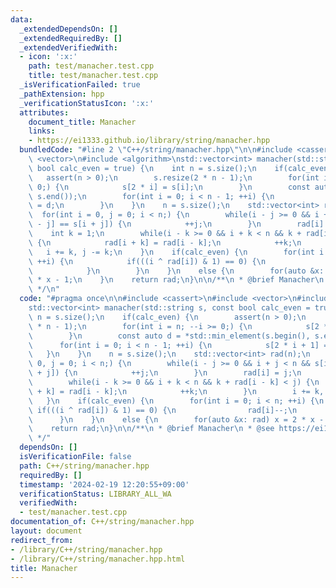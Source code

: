 ```yaml
---
data:
  _extendedDependsOn: []
  _extendedRequiredBy: []
  _extendedVerifiedWith:
  - icon: ':x:'
    path: test/manacher.test.cpp
    title: test/manacher.test.cpp
  _isVerificationFailed: true
  _pathExtension: hpp
  _verificationStatusIcon: ':x:'
  attributes:
    document_title: Manacher
    links:
    - https://ei1333.github.io/library/string/manacher.hpp
  bundledCode: "#line 2 \"C++/string/manacher.hpp\"\n\n#include <cassert>\n#include\
    \ <vector>\n#include <algorithm>\nstd::vector<int> manacher(std::string s, const\
    \ bool calc_even = true) {\n    int n = s.size();\n    if(calc_even) {\n     \
    \   assert(n > 0);\n        s.resize(2 * n - 1);\n        for(int i = n; --i >=\
    \ 0;) {\n            s[2 * i] = s[i];\n        }\n        const auto d = *std::min_element(s.begin(),\
    \ s.end());\n        for(int i = 0; i < n - 1; ++i) {\n            s[2 * i + 1]\
    \ = d;\n        }\n    }\n    n = s.size();\n    std::vector<int> rad(n);\n  \
    \  for(int i = 0, j = 0; i < n;) {\n        while(i - j >= 0 && i + j < n && s[i\
    \ - j] == s[i + j]) {\n            ++j;\n        }\n        rad[i] = j;\n    \
    \    int k = 1;\n        while(i - k >= 0 && i + k < n && k + rad[i - k] < j)\
    \ {\n            rad[i + k] = rad[i - k];\n            ++k;\n        }\n     \
    \   i += k, j -= k;\n    }\n    if(calc_even) {\n        for(int i = 0; i < n;\
    \ ++i) {\n            if(((i ^ rad[i]) & 1) == 0) {\n                rad[i]--;\n\
    \            }\n        }\n    }\n    else {\n        for(auto &x: rad) x = 2\
    \ * x - 1;\n    }\n    return rad;\n}\n\n/**\n * @brief Manacher\n * @see https://ei1333.github.io/library/string/manacher.hpp\n\
    \ */\n"
  code: "#pragma once\n\n#include <cassert>\n#include <vector>\n#include <algorithm>\n\
    std::vector<int> manacher(std::string s, const bool calc_even = true) {\n    int\
    \ n = s.size();\n    if(calc_even) {\n        assert(n > 0);\n        s.resize(2\
    \ * n - 1);\n        for(int i = n; --i >= 0;) {\n            s[2 * i] = s[i];\n\
    \        }\n        const auto d = *std::min_element(s.begin(), s.end());\n  \
    \      for(int i = 0; i < n - 1; ++i) {\n            s[2 * i + 1] = d;\n     \
    \   }\n    }\n    n = s.size();\n    std::vector<int> rad(n);\n    for(int i =\
    \ 0, j = 0; i < n;) {\n        while(i - j >= 0 && i + j < n && s[i - j] == s[i\
    \ + j]) {\n            ++j;\n        }\n        rad[i] = j;\n        int k = 1;\n\
    \        while(i - k >= 0 && i + k < n && k + rad[i - k] < j) {\n            rad[i\
    \ + k] = rad[i - k];\n            ++k;\n        }\n        i += k, j -= k;\n \
    \   }\n    if(calc_even) {\n        for(int i = 0; i < n; ++i) {\n           \
    \ if(((i ^ rad[i]) & 1) == 0) {\n                rad[i]--;\n            }\n  \
    \      }\n    }\n    else {\n        for(auto &x: rad) x = 2 * x - 1;\n    }\n\
    \    return rad;\n}\n\n/**\n * @brief Manacher\n * @see https://ei1333.github.io/library/string/manacher.hpp\n\
    \ */"
  dependsOn: []
  isVerificationFile: false
  path: C++/string/manacher.hpp
  requiredBy: []
  timestamp: '2024-02-19 12:20:55+09:00'
  verificationStatus: LIBRARY_ALL_WA
  verifiedWith:
  - test/manacher.test.cpp
documentation_of: C++/string/manacher.hpp
layout: document
redirect_from:
- /library/C++/string/manacher.hpp
- /library/C++/string/manacher.hpp.html
title: Manacher
---
```

